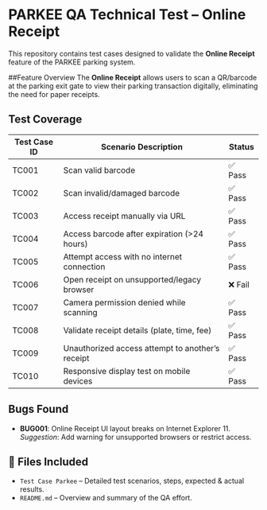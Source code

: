 # PARKEE QA Technical Test – Online Receipt

This repository contains test cases designed to validate the **Online Receipt** feature of the PARKEE parking system.

##Feature Overview
The **Online Receipt** allows users to scan a QR/barcode at the parking exit gate to view their parking transaction digitally, eliminating the need for paper receipts.

## Test Coverage

| Test Case ID | Scenario Description                              | Status |
|--------------|----------------------------------------------------|--------|
| TC001        | Scan valid barcode                                 | ✅ Pass |
| TC002        | Scan invalid/damaged barcode                       | ✅ Pass |
| TC003        | Access receipt manually via URL                    | ✅ Pass |
| TC004        | Access barcode after expiration (>24 hours)        | ✅ Pass |
| TC005        | Attempt access with no internet connection         | ✅ Pass |
| TC006        | Open receipt on unsupported/legacy browser         | ❌ Fail |
| TC007        | Camera permission denied while scanning            | ✅ Pass |
| TC008        | Validate receipt details (plate, time, fee)        | ✅ Pass |
| TC009        | Unauthorized access attempt to another’s receipt   | ✅ Pass |
| TC010        | Responsive display test on mobile devices          | ✅ Pass |

## Bugs Found

- **BUG001**: Online Receipt UI layout breaks on Internet Explorer 11.  
  _Suggestion_: Add warning for unsupported browsers or restrict access.

## 📁 Files Included

- `Test Case Parkee` – Detailed test scenarios, steps, expected & actual results.
- `README.md` – Overview and summary of the QA effort.
